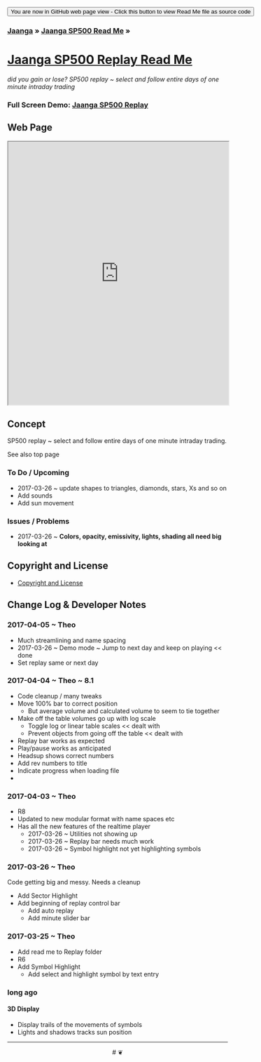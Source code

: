 
<span style=display:none; >[You are now in a GitHub source code view - click this button to view this read me file as a web page]( https://jaanga.github.io/sp500/sp500-replay/ "View file as a web page." ) </span>
<div><input type=button value='You are now in GitHub web page view - Click this button to view Read Me file as source code' onclick=window.location.href='https://github.com/jaanga/sp500/sp500-replay/'; /></div>

### [Jaanga]( https://jaanga.github.io/ ) &raquo; [Jaanga SP500 Read Me]( https://jaanga.github.io/sp500/index.html ) &raquo;

[Jaanga SP500 Replay Read Me]( http://jaanga.github.io/sp500/index.html#sp500-replay/README.md )
===
_did you gain or lose? SP500 replay ~ select and follow entire days of one minute intraday trading_


### Full Screen Demo: [Jaanga SP500 Replay ]( https://jaanga.github.io/sp500/sp500-replay/ )
<!--
### Full Screen Demo: [Jaanga SP500 Replay Dev ]( https://jaanga.github.io/sp500/sp500-replay/dev/ )
-->

## Web Page

<iframe src="https://jaanga.github.io/sp500/sp500-replay/index.html" width=100% height=600px ></iframe>


## Concept

SP500 replay ~ select and follow entire days of one minute intraday trading.

See also top page

<!---
### Mission
a statement of a rationale, applicable now as well as in the future
### Vision
 a descriptive picture of a desired future state
## Usage Notes
-->

### To Do / Upcoming


* 2017-03-26 ~ update shapes to triangles, diamonds, stars, Xs and so on
* Add sounds
* Add sun movement


### Issues / Problems

* 2017-03-26 ~ ****Colors, opacity, emissivity, lights, shading all need big looking at****


## Copyright and License

* [Copyright and License]( https://jaanga.github.io/#https://jaanga.github.io/jaanga-copyright-and-mit-license.md )


## Change Log & Developer Notes


### 2017-04-05 ~ Theo

* Much streamlining and name spacing
* 2017-03-26 ~ Demo mode ~ Jump to next day and keep on playing << done
* Set replay same or next day

### 2017-04-04 ~ Theo ~ 8.1

* Code cleanup / many tweaks
* Move 100% bar to correct position
	* But average volume and calculated volume to seem to tie together
* Make off the table volumes go up with log scale
	* Toggle log or linear table scales  << dealt with
	* Prevent objects from going off the table  << dealt with
* Replay bar works as expected
* Play/pause works as anticipated
* Headsup shows correct numbers
* Add rev numbers to title
* Indicate progress when loading file
*

### 2017-04-03 ~ Theo

* R8
* Updated to new modular format with name spaces etc
* Has all the new features of the realtime player
	* 2017-03-26 ~ Utilities not showing up
	* 2017-03-26 ~ Replay bar needs much work
	* 2017-03-26 ~ Symbol highlight not yet highlighting symbols

### 2017-03-26 ~ Theo

Code getting big and messy. Needs a cleanup

* Add Sector Highlight
* Add beginning of replay control bar
	* Add auto replay
	* Add minute slider bar
### 2017-03-25 ~ Theo


* Add read me to Replay folder
* R6
* Add Symbol Highlight
	* Add select and highlight symbol by text entry


### long ago

#### 3D Display
* Display trails of the movements of symbols
* Lights and shadows tracks sun position

***

<center title="dingbat" >
# <a href=javascript:window.scrollTo(0,0); style=text-decoration:none; >❦</a>
</center>


